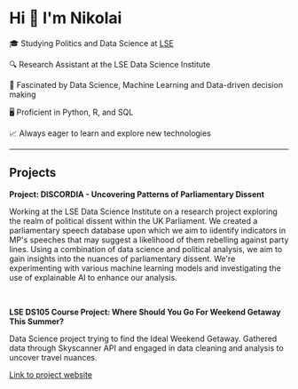 # Hi 👋 I'm Nikolai

🎓 Studying Politics and Data Science at [LSE]([https://www.lse.ac.uk/](https://www.lse.ac.uk/study-at-lse/Undergraduate/degree-programmes-2024/BSc-Politics-and-Data-Science))

🔍 Research Assistant at the LSE Data Science Institute 

🤖 Fascinated by Data Science, Machine Learning and Data-driven decision making

🖥️ Proficient in Python, R, and SQL

📈 Always eager to learn and explore new technologies

--------

## Projects

**Project: DISCORDIA - Uncovering Patterns of Parliamentary Dissent**

Working at the LSE Data Science Institute on a research project exploring the realm of political dissent within the UK Parliament. We created a parliamentary speech database upon which we aim to iidentify indicators in MP's speeches that may suggest a likelihood of them rebelling against party lines. Using a combination of data science and political analysis, we aim to gain insights into the nuances of parliamentary dissent. We're experimenting with various machine learning models and investigating the use of explainable AI to enhance our analysis. 

</br>

**LSE DS105 Course Project: Where Should You Go For Weekend Getaway This Summer?**

Data Science project trying to find the Ideal Weekend Getaway. Gathered data through Skyscanner API and engaged in data cleaning and analysis to uncover travel nuances.

[Link to project website](https://yuhan1224.github.io/LSE-DS105-Wandermetrics/)



